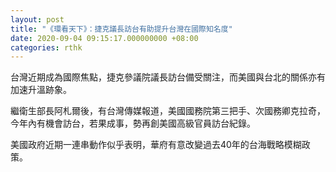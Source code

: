 ```yaml
---
layout: post
title: "《環看天下》：捷克議長訪台有助提升台灣在國際知名度"
date: 2020-09-04 09:15:17.000000000 +08:00
categories: rthk
---
```


台灣近期成為國際焦點，捷克參議院議長訪台備受關注，而美國與台北的關係亦有加速升溫跡象。

繼衛生部長阿札爾後，有台灣傳媒報道，美國國務院第三把手、次國務卿克拉奇，今年內有機會訪台，若果成事，勢再創美國高級官員訪台紀錄。

美國政府近期一連串動作似乎表明，華府有意改變過去40年的台海戰略模糊政策。
